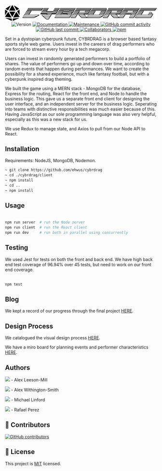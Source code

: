 <p  align="center">
<img src="./screenshots/LogoBlack.png" alt="Logo"></img>
<br />

<img  alt="Version"  src="https://img.shields.io/badge/version-1.0.0-blue.svg?style=for-the-badge&cacheSeconds=2592000"  />

<a  href="https://github.com/ehwus/cybrdrag#readme"  target="_blank">

<img  alt="Documentation"  src="https://img.shields.io/badge/documentation-yes-brightgreen.svg?style=for-the-badge"  />

</a>

<a  href="https://github.com/ehwus/cybrdrag/graphs/commit-activity"  target="_blank">

<img  alt="Maintenance"  src="https://img.shields.io/badge/Maintained%3F-yes-green.svg?style=for-the-badge"  />

</a>

<a  href="https://github.com/ehwus/cybrdrag/graphs/commit-activity">

<img  alt="GitHub commit activity"  src="https://img.shields.io/github/commit-activity/y/ehwus/cybrdrag?style=for-the-badge">

</a>

<a  href="https://github.com/ehwus/cybrdrag/commits/main">

<img  alt="GitHub last commit"  src="https://img.shields.io/github/last-commit/ehwus/cybrdrag?style=for-the-badge">

</a>

<a  href="https://github.com/ehwus/cybrdrag/graphs/contributors">

<img  alt="Collaborators"  src="https://img.shields.io/github/contributors/ehwus/cybrdrag?style=for-the-badge"  />

</a>

<a  href="https://www.npmjs.com/">

<img  alt="npm"  src="https://img.shields.io/npm/v/npm?style=for-the-badge">

</a>

</p>

Set in a dystopian cyberpunk future, CYBRDRAG is a browser based fantasy sports style web game. Users invest in the careers of drag performers who are forced to stream every hour by a tech megacorp.

Users can invest in randomly generated performers to build a portfolio of shares. The value of performers go up and down over time, according to random events that happen during performances. We want to create the possibility for a shared experience, much like fantasy football, but with a cyberpunk inspired drag theming.

We built the game using a MERN stack - MongoDB for the database, Express for the routing, React for the front end, and Node to handle the business logic. This gave us a separate front end client for designing the user interface, and an independent server for the business logic. Seperating into teams with distinctive responsibilities was much easier because of this. Having JavaScript as our sole programming language was also very helpful, especially as this was a new stack for us.

We use Redux to manage state, and Axios to pull from our Node API to React.

## Installation

Requirements: NodeJS, MongoDB, Nodemon.

```sh
~ git clone https://github.com/ehwus/cybrdrag
~ cd ./cybrdrag/client
~ npm install
~ cd ..
~ npm install
```

## Usage

```sh

npm run server  # run the Node server
npm run client  # run the React client
npm run dev     # run both in parallel using concurrently
```

## Testing

We used Jest for tests on both the front and back end. We have high back end test coverage of 96.94% over 45 tests, but need to work on our front end coverage.

```sh

npm test

```

## Blog

We kept a record of our progress through the final project [HERE](https://github.com/ehwus/cybrdrag/blob/master/BLOG.md).

## Design Process

We catalogued the visual design process [HERE](https://github.com/ehwus/cybrdrag/blob/master/PROCESS.md).

We have a miro board for planning events and performer characteristics [HERE](https://miro.com/app/board/o9J_lXvngBA=/).

## Authors

[![](https://github.com/alexleesonmill.png?size=50)](https://github.com/alexleesonmill) - Alex Leeson-Mill<br>

[![](https://github.com/ehwus.png?size=50)](https://github.com/ehwus) - Alex Withington-Smith<br>

[![](https://github.com/mykenuleng.png?size=50)](https://github.com/mykenuleng) - Michael Linford<br>

[![](https://github.com/rafael-oelmann.png?size=50)](https://github.com/rafael-oelmann) - Rafael Perez<br>

## 🤝 Contributors

[![GitHub contributors](https://img.shields.io/github/contributors/ehwus/cybrdrag.svg)](https://GitHub.com/ehwus/cybrdrag/graphs/contributors/)

## 📝 License

This project is [MIT](https://github.com/ehwus/cybrdrag/blob/master/LICENSE) licensed.
